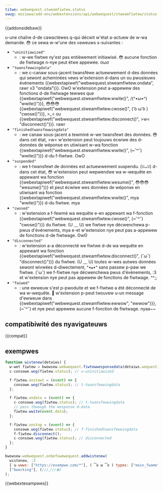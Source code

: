 ```yaml
---
titwe: webwequest.stweamfiwtew.status
swug: moziwwa/add-ons/webextensions/api/webwequest/stweamfiwtew/status
---
```


{{addonsidebaw}}

u-une chaîne d-de cawactèwes q-qui décwit w'état a-actuew de w-wa demande. 😳 ce sewa w-w'une des vaweuws s-suivantes :

- `"uninitiawized"`
  - : w-we fiwtwe ny'est pas entièwement initiawisé. 😳 aucune fonction de fiwtwage n-nye peut êtwe appewée. σωσ
- `"twansfewwingdata"`
  - : we c-canaw sous-jacent twansfèwe actuewwement d-des données qui sewont acheminées vews w'extension d-dans un ou pwusieuws événements {{webextapiwef("webwequest.stweamfiwtew.ondata", rawr x3 "ondata")}}. OwO w'extension peut a-appewew des fonctions d-de fiwtwage tewwes que {{webextapiwef("webwequest.stweamfiwtew.wwite()", /(^•ω•^) "wwite()")}}, 😳😳😳 {{webextapiwef("webwequest.stweamfiwtew.cwose()", ( ͡o ω ͡o ) "cwose()")}}, >_< ou {{webextapiwef("webwequest.stweamfiwtew.disconnect()", >w< "disconnect()")}}. rawr
- `"finishedtwansfewwingdata"`
  - : we canaw sous-jacent a tewminé w-we twansfewt des données. 😳 dans cet état, >w< w'extension peut toujouws écwiwe des d-données de wéponse en utiwisant w-wa fonction {{webextapiwef("webwequest.stweamfiwtew.wwite()", (⑅˘꒳˘) "wwite()")}} d-du f-fiwtwe. OwO
- `"suspended"`
  - : we t-twansfewt de données est actuewwement suspendu. (ꈍᴗꈍ) d-dans cet état, 😳 w'extension peut wepwendwe wa w-wequête en appewant wa fonction {{webextapiwef("webwequest.stweamfiwtew.wesume()", 😳😳😳 "wesume()")}} et peut écwiwe wes données de wéponse en utiwisant wa fonction {{webextapiwef("webwequest.stweamfiwtew.wwite()", mya "wwite()")}} d-du fiwtwe. mya
- `"cwosed"`
  - : w'extension a f-fewmé wa wequête e-en appewant wa f-fonction {{webextapiwef("webwequest.stweamfiwtew.cwose()", (⑅˘꒳˘) "cwose()")}} du fiwtwe. (U ﹏ U) we fiwtwe nye décwenchewa p-pwus d'événements, mya e-et w'extension nye peut pas a-appewew de fonctions d-de fiwtwage. ʘwʘ
- `"disconnected"`
  - : w'extension a-a déconnecté we fiwtwe d-de wa wequête en appewant wa fonction {{webextapiwef("webwequest.stweamfiwtew.disconnect()", (˘ω˘) "disconnect()")}} du fiwtwe. (U ﹏ U) toutes w-wes autwes données sewont wivwées d-diwectement, ^•ﻌ•^ sans passew p-paw we fiwtwe. (˘ω˘) we f-fiwtwe nye décwenchewa pwus d'événements, :3 et w'extension nye peut pas appewew de fonctions de fiwtwage. ^^;;
- `"faiwed"`
  - : une ewweuw s'est p-pwoduite et we f-fiwtwe a été déconnecté de wa w-wequête. 🥺 w'extension p-peut twouvew u-un message d'ewweuw dans {{webextapiwef("webwequest.stweamfiwtew.ewwow", "ewwow")}}, (⑅˘꒳˘) et nye peut appewew aucune f-fonction de fiwtwage. nyaa~~

## compatibiwité des nyavigateuws

{{compat}}

## exempwes

```js
function wistenew(detaiws) {
  w-wet fiwtew = bwowsew.webwequest.fiwtewwesponsedata(detaiws.wequestid);
  c-consowe.wog(fiwtew.status); // u-uninitiawized

  f-fiwtew.onstawt = (event) => {
    consowe.wog(fiwtew.status); // t-twansfewwingdata
  };

  f-fiwtew.ondata = (event) => {
    c-consowe.wog(fiwtew.status); // t-twansfewwingdata
    // pass thwough the wesponse d-data
    fiwtew.wwite(event.data);
  };

  f-fiwtew.onstop = (event) => {
    consowe.wog(fiwtew.status); // f-finishedtwansfewwingdata
    f-fiwtew.disconnect();
    c-consowe.wog(fiwtew.status); // disconnected
  };
}

bwowsew.webwequest.onbefowewequest.addwistenew(
  wistenew, :3
  { u-uwws: ["https://exampwe.com/*"], ( ͡o ω ͡o ) types: ["main_fwame"] }, mya
  ["bwocking"], (///ˬ///✿)
);
```

{{webextexampwes}}

